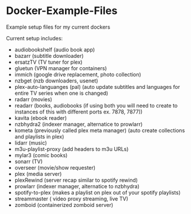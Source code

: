 # Docker-Example-Files
Example setup files for my current dockers


Current setup includes:

- audiobookshelf (audio book app)
- bazarr (subtitle downloader)
- ersatzTV (TV tuner for plex)
- gluetun (VPN manager for containers)
- immich (google drive replacement, photo collection)
- nzbget (nzb downloaders, usenet)
- plex-auto-languanges (pal) (auto update subtitles and languages for entire TV series when one is changed)
- radarr (movies)
- readarr (books, audiobooks (if using both you will need to create to instances of this with different ports ex. 7878, 7877))
- kavita (ebook reader)
- nzbhydra2 (indexer manager, alternatice to prowlarr)
- kometa (previously called plex meta manager) (auto create collections and playlists in plex)
- lidarr (music)
- m3u-playlist-proxy (add headers to m3u URLs)
- mylar3 (comic books)
- sonarr (TV)
- overseer (movie/show requester)
- plex (media server)
- plexRewind (server recap similar to spotify rewind)
- prowlarr (indexer manager, alternatice to nzbhydra)
- spotify-to-plex (makes a playlist on plex out of your spotify playlists)
- streammaster ( video proxy streaming, live TV)
- zomboid (containerized zomboid server)
